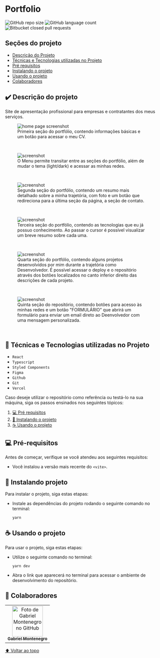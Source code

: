 # Portfolio

![GitHub repo size](https://img.shields.io/github/repo-size/isgabriel/portfolio?style=for-the-badge)
![GitHub language count](https://img.shields.io/github/languages/count/isgabriel/portfolio?style=for-the-badge)
![Bitbucket closed pull requests](https://img.shields.io/github/issues-pr-closed/isgabriel/portfolio?style=for-the-badge)

## Seções do projeto

-   [Descrição do Projeto](#✔️-descrição-do-projeto)
-   [Técnicas e Tecnologias utilizadas no Projeto](#🔨-técnicas-e-tecnologias-utilizadas-no-projeto)
-   [Pré requisitos](#💻-pré-requisitos)
-   [Instalando o projeto](#🚀-instalando-projeto)
-   [Usando o projeto](#☕-usando-o-projeto)
-   [Colaboradores](#🤝-colaboradores)

## ✔️ Descrição do projeto

<p>Site de apresentação profissional para empresas e contratantes dos meus serviços.</p>

<figure>
    <img src="./src/readme/home%20sc.png" alt="home page screenshot" aria-label="aaaa">
    <figcaption>
    Primeira seção do portfólio, contendo informações básicas e um botão para acessar o meu CV.
    </figcaption>
</figure>
<p> </p>
<br/>

<figure>
    <img src="./src/readme/menu%20sc.png" alt="screenshot">
    <figcaption>O Menu permite transitar entre as seções do portfólio, além de mudar o tema (light/dark) e acessar as minhas redes.</figcaption>

</figure>
<p> </p>
<br/>

<figure>
    <img src="./src/readme/sobre-mim%20sc.png" alt="screenshot">
    <figcaption>
    Segunda seção do portfólio, contendo um resumo mais detalhado sobre a minha trajetória, com foto e um botão que redireciona para a última seção da página, a seção de contato.
    </figcaption>
</figure>
<p> </p>
<br/>

<figure>
    <img src="./src/readme/tecnologias%20sc.png" alt="screenshot">
    <figcaption>
    Terceira seção do portfólio, contendo as tecnologias que eu já possuo conhecimento. Ao passar o cursor é possível visualizar um breve resumo sobre cada uma.
    </figcaption>
</figure>
<p> </p>
<br/>

<figure>
    <img src="./src/readme/projetos%20sc.png" alt="screenshot">
    <figcaption>
    Quarta seção do portfólio, contendo alguns projetos desenvolvidos por mim durante a trajetória como Desenvolvedor. É possível acessar o deploy e o repositório através dos botões localizados no canto inferior direito das descrições de cada projeto.
    </figcaption>
</figure>
<p> </p>
<br/>

<figure>
    <img src="./src/readme/contato-form%20sc.png" alt="screenshot">
    <figcaption>
    Quinta seção do repositório, contendo botões para acesso às minhas redes e um botão "FORMULÁRIO" que abrirá um formulário para enviar um email direto ao Deenvolvedor com uma mensagem personalizada.
    </figcaption>
</figure>
<br/>

## 🔨 Técnicas e Tecnologias utilizadas no Projeto

-   `React`
-   `Typescript`
-   `Styled Components`
-   `Figma`
-   `Github`
-   `Git`
-   `Vercel`

Caso deseje utilizar o repositório como referência ou testá-lo na sua máquina, siga os passos ensinados nos seguintes tópicos:

1. [💻 Pré requisitos](#💻-pré-requisitos)
2. [🚀 Instalando o projeto](#🚀-instalando-projeto)
3. [☕ Usando o projeto](#☕-usando-o-projeto)

## 💻 Pré-requisitos

Antes de começar, verifique se você atendeu aos seguintes requisitos:

-   Você instalou a versão mais recente do `<vite>`.

## 🚀 Instalando projeto

Para instalar o projeto, siga estas etapas:

-   Instale as dependências do projeto rodando o seguinte comando no terminal:

    ```
    yarn
    ```

## ☕ Usando o projeto

Para usar o projeto, siga estas etapas:

-   Utilize o seguinte comando no terminal:

    ```
    yarn dev
    ```

-   Abra o link que aparecerá no terminal para acessar o ambiente de desenvolvimento do repositório.

## 🤝 Colaboradores

<table>
  <tr>
    <td align="center">
      <a href="http://github.com/isgabriel">
        <img src="https://avatars.githubusercontent.com/u/100328347?v=4" width="100px;" alt="Foto de Gabriel Montenegro no GitHub"/><br>
        <sub>
          <b>Gabriel Montenegro</b>
        </sub>
      </a>
    </td>
  </tr>
</table>

[⬆ Voltar ao topo](#portfolio)<br>
